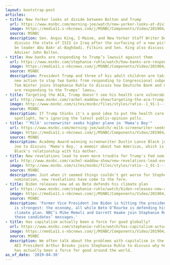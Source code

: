 ```yaml
---
layout: bootstrap-post
articles:
- title: New Yorker looks at divide between Bolton and Trump
  url: https://www.msnbc.com/morning-joe/watch/new-yorker-looks-at-divide-between-bolton-and-trump-1514907715698
  image: https://media11.s-nbcnews.com/j/MSNBC/Components/Video/201904/n_mj_king_190430_1920x1080.nbcnews-fp-1200-630.jpg
  source: MSNBC
  description: Sen. Angus King, I-Maine, and New Yorker Staff Writer Dexter Filkins
    discuss the state of ISIS in Iraq after the surfacing of a new picture said to
    be leader Abu Bakr al-Baghdadi. Filkins and Sen. King also discuss National Security
    Adviser John Bolton.
- title: How banks are responding to Trump’s lawsuit against them
  url: https://www.msnbc.com/stephanie-ruhle/watch/how-banks-are-responding-to-trump-s-lawsuit-against-them-1514908227790
  image: https://media11.s-nbcnews.com/j/MSNBC/Components/Video/201904/Video_16.nbcnews-fp-1200-630.jpg
  source: MSNBC
  description: President Trump and three of his adult children are taking drastic
    new action to stop two banks from responding to Congressional subpoenas. NBC’s
    Tom Winter joins Stephanie Ruhle to discuss how Deutsche Bank and Capital One
    are responding to the Trumps’ lawsu…
- title: Targeting the ACA, Trump doesn't see his health care vulnerability
  url: http://www.msnbc.com/rachel-maddow-show/targeting-the-aca-trump-doesnt-see-his-health-care-vulnerability
  image: http://www.msnbc.com/sites/msnbc/files/styles/ratio--1_91-1--1200x630/public/trump_gop_hc_repeal_071917.jpg?itok=pUHnNdrz
  source: MSNBC
  description: If Trump thinks it's a good idea to put the health care fight in the
    spotlight, he's ignoring the latest public-opinion polls.
- title: "'Milk' screenwriter seeks higher plane in 'Mama's Boy'"
  url: https://www.msnbc.com/morning-joe/watch/-milk-screenwriter-seeks-higher-plane-in-mama-s-boy-1514893379668
  image: https://media11.s-nbcnews.com/j/MSNBC/Components/Video/201904/n_mj_dlb_190430_1920x1080.nbcnews-fp-1200-630.jpg
  source: MSNBC
  description: Academy Award-winning screenwriter Dustin Lance Black joins Morning
    Joe to discuss 'Mama's Boy,' a memoir about two Americas, which is told through
    Black's relationship with his mother.
- title: New revelations lead to even more trouble for Trump's Fed nominee
  url: http://www.msnbc.com/rachel-maddow-show/new-revelations-lead-even-more-trouble-trumps-fed-nominee
  image: http://www.msnbc.com/sites/msnbc/files/styles/ratio--1_91-1--1200x630/public/ap_302021646168.jpg?itok=iQ1TN3gY
  source: MSNBC
  description: Just when it seemed things couldn't get worse for Stephen Moore's Fed
    nomination, new revelations have come to the fore.
- title: Biden releases new ad as Beto defends his climate plan
  url: https://www.msnbc.com/stephanie-ruhle/watch/biden-releases-new-ad-as-beto-defends-his-climate-plan-1514883139921
  image: https://media11.s-nbcnews.com/j/MSNBC/Components/Video/201904/n_ruhle_bblock_190430_1920x1080.nbcnews-fp-1200-630.jpg
  source: MSNBC
  description: 'Former Vice President Joe Biden is hitting the president where he
    is strongest: the economy, all while Beto O’Rourke is defending his $5 trillion
    climate plan. NBC’s Mike Memoli and Garrett Haake join Stephanie Ruhle to discuss
    these candidates’ messages.'
- title: Has capitalism actually been a force for good globally?
  url: https://www.msnbc.com/stephanie-ruhle/watch/has-capitalism-actually-been-a-force-for-good-globally-1514885699517
  image: https://media11.s-nbcnews.com/j/MSNBC/Components/Video/201904/n_ruhle_eblock_190430_1920x1080.nbcnews-fp-1200-630.jpg
  source: MSNBC
  description: We often talk about the problems with capitalism in the United States.
    AEI President Arthur Brooks joins Stephanie Ruhle to discuss why he thinks capitalism
    has actually been a force for good around the world.
as_of_date: '2019-04-30'
---
```


